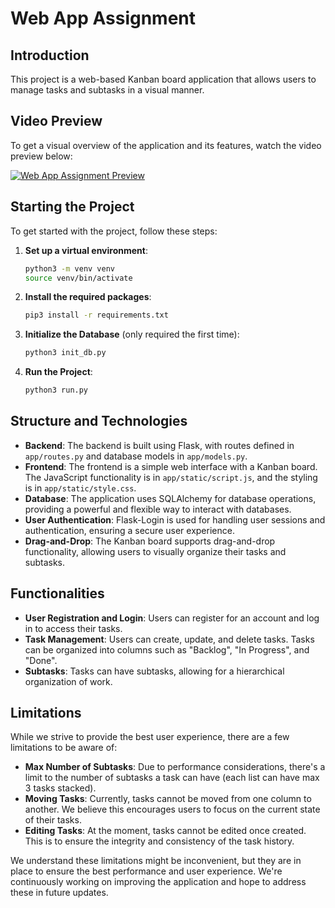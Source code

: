 # Web App Assignment

## Introduction
This project is a web-based Kanban board application that allows users to manage tasks and subtasks in a visual manner.

## Video Preview

To get a visual overview of the application and its features, watch the video preview below:

[![Web App Assignment Preview](http://img.youtube.com/vi/79FRWf-rn1Y/0.jpg)](http://www.youtube.com/watch?v=79FRWf-rn1Y "Web App Assignment Preview")


## Starting the Project
To get started with the project, follow these steps:

1. **Set up a virtual environment**:
   ```bash
   python3 -m venv venv
   source venv/bin/activate
   ```

2. **Install the required packages**:
   ```bash
   pip3 install -r requirements.txt
   ```

3. **Initialize the Database** (only required the first time):
   ```bash
   python3 init_db.py
   ```

4. **Run the Project**:
   ```bash
   python3 run.py
   ```

## Structure and Technologies
- **Backend**: The backend is built using Flask, with routes defined in `app/routes.py` and database models in `app/models.py`.
- **Frontend**: The frontend is a simple web interface with a Kanban board. The JavaScript functionality is in `app/static/script.js`, and the styling is in `app/static/style.css`.
- **Database**: The application uses SQLAlchemy for database operations, providing a powerful and flexible way to interact with databases.
- **User Authentication**: Flask-Login is used for handling user sessions and authentication, ensuring a secure user experience.
- **Drag-and-Drop**: The Kanban board supports drag-and-drop functionality, allowing users to visually organize their tasks and subtasks.

## Functionalities
- **User Registration and Login**: Users can register for an account and log in to access their tasks.
- **Task Management**: Users can create, update, and delete tasks. Tasks can be organized into columns such as "Backlog", "In Progress", and "Done".
- **Subtasks**: Tasks can have subtasks, allowing for a hierarchical organization of work.

## Limitations
While we strive to provide the best user experience, there are a few limitations to be aware of:

- **Max Number of Subtasks**: Due to performance considerations, there's a limit to the number of subtasks a task can have (each list can have max 3 tasks stacked).
- **Moving Tasks**: Currently, tasks cannot be moved from one column to another. We believe this encourages users to focus on the current state of their tasks.
- **Editing Tasks**: At the moment, tasks cannot be edited once created. This is to ensure the integrity and consistency of the task history.

We understand these limitations might be inconvenient, but they are in place to ensure the best performance and user experience. We're continuously working on improving the application and hope to address these in future updates.
